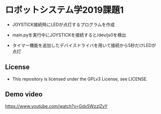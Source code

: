 # ロボットシステム学2019課題1

* JOYSTICK接続時にLEDが点灯するプログラムを作成

* main.pyを実行中にJOYSTICKを接続すると/dev/js0を検出

* タイマー機能を追加したデバイスドライバを用いて接続から5秒だけLEDが点灯

## License

* This repository is licensed under the GPLv3 License, see LICENSE.

## Demo video

https://www.youtube.com/watch?v=Gdx5WzzlZyY
